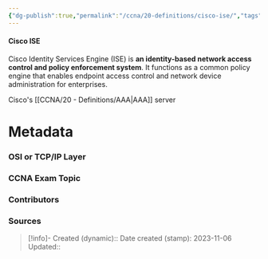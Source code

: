 ```yaml
---
{"dg-publish":true,"permalink":"/ccna/20-definitions/cisco-ise/","tags":["defs_ccna"]}
---
```


#### Cisco ISE
Cisco Identity Services Engine (ISE) is **an identity-based network access control and policy enforcement system**. It functions as a common policy engine that enables endpoint access control and network device administration for enterprises.

Cisco's [[CCNA/20 - Definitions/AAA\|AAA]] server

# Metadata
### OSI or TCP/IP Layer

### CCNA Exam Topic

### Contributors

### Sources



> [!info]- Created (dynamic):: 
> Date created (stamp): 2023-11-06
> Updated:: 


